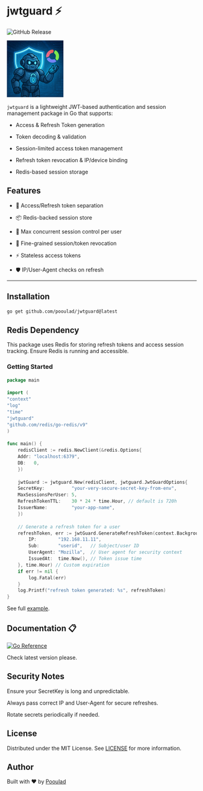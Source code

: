 # jwtguard ⚡

![GitHub Release](https://img.shields.io/github/v/release/pooulad/jwtguard)

<img src="./assets/logo.png" alt="jwtguard_logo" width="150" />

<br />

`jwtguard` is a lightweight JWT-based authentication and session management package in Go that supports:

- Access & Refresh Token generation

- Token decoding & validation

- Session-limited access token management

- Refresh token revocation & IP/device binding

- Redis-based session storage

## Features

- 🔐 Access/Refresh token separation

- 📦 Redis-backed session store

- 🧠 Max concurrent session control per user

- 🧹 Fine-grained session/token revocation

- ⚡ Stateless access tokens

- 🛡️ IP/User-Agent checks on refresh

---

## Installation

```bash
go get github.com/pooulad/jwtguard@latest
```

## Redis Dependency

This package uses Redis for storing refresh tokens and access session tracking. Ensure Redis is running and accessible.

### Getting Started

```go
package main

import (
"context"
"log"
"time"
"jwtguard"
"github.com/redis/go-redis/v9"
)

func main() {
    redisClient := redis.NewClient(&redis.Options{
    Addr: "localhost:6379",
    DB:   0,
    })

    jwtGuard := jwtguard.New(redisClient, jwtguard.JwtGuardOptions{
    SecretKey:          "your-very-secure-secret-key-from-env",
    MaxSessionsPerUser: 5,
    RefreshTokenTTL:    30 * 24 * time.Hour, // default is 720h
    IssuerName:         "your-app-name",
    })

    // Generate a refresh token for a user
    refreshToken, err := jwtGuard.GenerateRefreshToken(context.Background(), &jwtguard.RefreshTokenPayload{
        IP:        "192.168.11.11",
        Sub:       "userid",   // Subject/user ID
        UserAgent: "Mozilla",  // User agent for security context
        IssuedAt:  time.Now(), // Token issue time
    }, time.Hour) // Custom expiration
    if err != nil {
        log.Fatal(err)
    }
    log.Printf("refresh token generated: %s", refreshToken)
}
```

See full [example](/example/main.go).

## Documentation 📋

[![Go Reference](https://pkg.go.dev/badge/github.com/pooulad/jwtguard.svg)](https://pkg.go.dev/github.com/pooulad/jwtguard)

Check latest version please.

## Security Notes

Ensure your SecretKey is long and unpredictable.

Always pass correct IP and User-Agent for secure refreshes.

Rotate secrets periodically if needed.

## License

Distributed under the MIT License. See [LICENSE](LICENSE) for more information.

## Author

Built with ❤️ by [Pooulad](https://github.com/pooulad)

